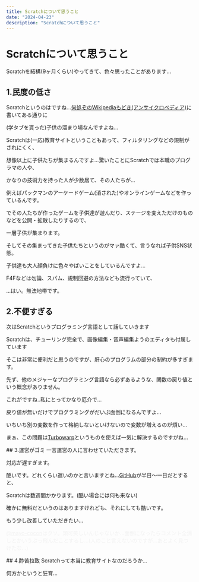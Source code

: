 ```yaml
---
title: Scratchについて思うこと
date: "2024-04-23"
description: "Scratchについて思うこと"
---
```


# Scratchについて思うこと
Scratchを結構(9ヶ月くらい)やってきて、色々思ったことがあります...

## 1.民度の低さ
<p>
  Scratchというのはですね...<a
    href="https://ansaikuropedia.org/"
    target="_parent"
    >何処ぞのWikipediaもどき(アンサイクロペディア)</a
  >に書いてある通りに
</p>
(学タブを貰った)子供の溜まり場なんですよね...

<p>
  Scratchは(一応)教育サイトということもあって、フィルタリングなどの規制がされにくく、
</p>
<p>
  想像以上に子供たちが集まるんですよ...驚いたことにScratchでは本職のプログラマの人や、
</p>
かなりの技術力を持った人が少数居て、その人たちが...

<p>
  例えばパックマンのアーケードゲーム(消された)やオンラインゲームなどを作っているんです。
</p>
<p>
  でその人たちが作ったゲームを子供達が遊んだり、ステージを変えただけのものなどを公開・拡散したりするので、
</p>
一層子供が集まります。

<p>
  そしてその集まってきた子供たちというのがマァ酷くて、言うなれば子供SNS状態。
</p>
子供達も大人顔負けに色々やばいことをしているんですよ...

F4Fなどは勿論、スパム、規制回避の方法なども流行っていて、

...はい。無法地帯です。

## 2.不便すぎる
次はScratchというプログラミング言語として話していきます

<p>
  Scratchは、チューリング完全で、画像編集・音声編集ようのエディタも付属しています
</p>
<p>
  そこは非常に便利だと思うのですが、肝心のプログラムの部分の制約が多すぎます。
</p>
<p>
  先ず、他のメジャーなプログラミング言語なら必ずあるような、関数の戻り値という概念がありません。
</p>
これがですね..私にとってかなり厄介で...

戻り値が無いだけでプログラミングがだいぶ面倒になるんですよ...

いちいち別の変数を作って格納しないといけないので変数が増えるのが煩い...

<p>
  まぁ、この問題は<a href="https://turbowarp.org" target="_parent">Turbowarp</a
  >というものを使えば一気に解決するのですがね...
</p>
## 3.運営がゴミ
一言運営の人に言わせていただきます。

対応が遅すぎます。

<p>
  酷いです。どれくらい遅いのかと言いますとね...<a
    href="https://github.com"
    target="_parent"
    >GitHub</a
  >が半日〜一日だとすると、
</p>
Scratchは数週間かかります。(酷い場合には何も来ない)

確かに無料だというのはありますけれども、それにしても酷いです。

もう少し改善していただきたい...

<p style="opacity: 0.04444">
  <a href="https://scratch.mit.edu/users/mayo-cocon" target="_parent"
    >@mayo-cocon</a
  >はクソ。頭可笑しいんじゃないか...面倒になったらコメント全消しとかいうぶっ飛んだことするし...(人のこと言えないのですが...あとよく見つけたな...)
</p>
## 4.酢苦拉致
Scratchって本当に教育サイトなのだろうか...

何方かというと狂育...


